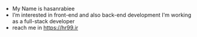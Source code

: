 - My Name is hasanrabiee
- I’m interested in front-end and also back-end development
I'm working as a full-stack developer 
- reach me in https://hr99.ir

